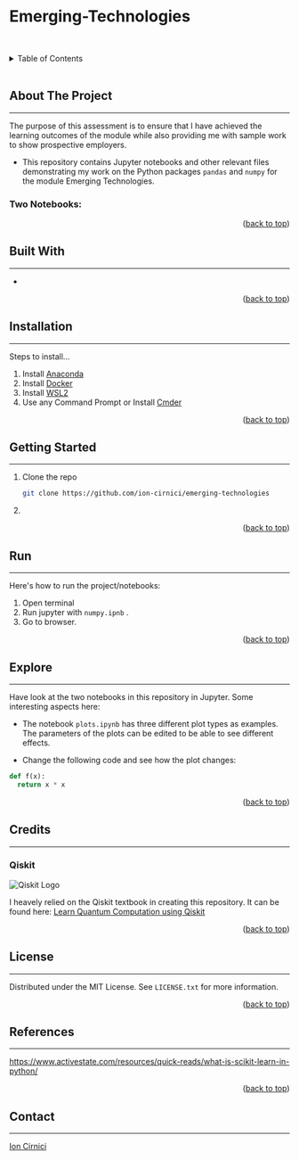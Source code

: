 <div id="top"></div>

# Emerging-Technologies

<!-- PROJECT LOGO -->
<br />
<div align="center">
  <a href="https://github.com/ion-cirnici/emerging-technologies">
  </a>

  <p align="center"></p>
</div>

<!--  LOGO -->


<!-- TABLE OF CONTENTS -->
<details>
  <summary>Table of Contents</summary>
  <ol>
    <li><a href="#about-the-project">About The Project</a></li>
      <li><a href="#built-with">Built With</a></li>
      <li><a href="#installation">Installation</a></li>
      <li><a href="#getting-started">Getting Started</a></li>    
      <li><a href="#run">Run</a></li>
      <li><a href="#license">License</a></li>
      <li><a href="#references">References</a></li>     
      <li><a href="#contact">Contact</a></li>
  </ol>
</details>
<br>

<!-- ABOUT THE PROJECT -->
## About The Project
___

The purpose of this assessment is to ensure that I have achieved the learning outcomes of the module while also providing me with sample work to show prospective
employers.

* This repository contains Jupyter notebooks and other relevant files demonstrating my work on the Python packages `pandas` and `numpy` for the module Emerging Technologies.

### Two Notebooks:





<p align="right">(<a href="#top">back to top</a>)</p>

<!-- BUID WITH -->
## Built With
___


*

<p align="right">(<a href="#top">back to top</a>)</p>

<!-- INSTALATION -->
## Installation
___
Steps to install...
1. Install [Anaconda](https://www.anaconda.com/products/individual)
2. Install [Docker](https://www.docker.com/) 
3. Install [WSL2](https://docs.microsoft.com/en-us/windows/wsl/install) 
4. Use any Command Prompt or Install [Cmder](https://cmder.net/) 


<p align="right">(<a href="#top">back to top</a>)</p>

<!-- GETTING STARTED -->
## Getting Started
___

1. Clone the repo
   ```sh
   git clone https://github.com/ion-cirnici/emerging-technologies
   
   ```
2. 

<p align="right">(<a href="#top">back to top</a>)</p>

<!-- RUN -->
## Run
___
Here's how to run the project/notebooks:
1. Open terminal
2. Run jupyter with `numpy.ipnb` .
3. Go to browser.

<p align="right">(<a href="#top">back to top</a>)</p>

<!-- EXPLORE -->
## Explore
___
Have look at the two notebooks in this repository in Jupyter.
Some interesting aspects here:
- The notebook `plots.ipynb` has three different plot types as examples. The parameters of the plots can be edited to be able to see different effects.

- Change the following code and see how the plot changes:

```python
def f(x):
  return x * x
  ```

<p align="right">(<a href="#top">back to top</a>)</p>


<!-- CREDITS -->
## Credits
___
### Qiskit

![Qiskit Logo](https://qiskit.org/textbook/assets/images/logo_qiskit_purple_new.svg)


I heavely relied on the Qiskit textbook in creating this repository. It can be found here: [Learn Quantum Computation using Qiskit](https://qiskit.org/textbook/preface.html)  



<p align="right">(<a href="#top">back to top</a>)</p>


<!-- LICENSE -->
## License
___

Distributed under the MIT License. See `LICENSE.txt` for more information.

<p align="right">(<a href="#top">back to top</a>)</p>

<!-- REFERENCES -->
## References
___
https://www.activestate.com/resources/quick-reads/what-is-scikit-learn-in-python/



<p align="right">(<a href="#top">back to top</a>)</p>

<!-- CONTACT -->
## Contact
___

[Ion Cirnici](G00374920@gmit.ie)
